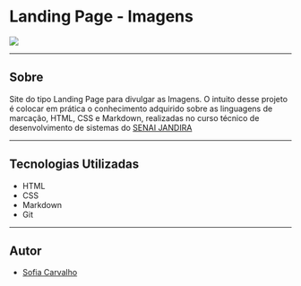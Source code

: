 # Landing Page - Imagens

![](./img/Captura%20de%20Tela%202024-09-04%20%C3%A0s%2015.51.46.png)

---
## Sobre
Site do tipo Landing Page para divulgar as Imagens.
O intuito desse projeto é colocar em prática o conhecimento adquirido sobre as linguagens de marcação, HTML, CSS e Markdown, realizadas no curso técnico de desenvolvimento de sistemas do [SENAI JANDIRA](https://sp.senai.br/unidade/jandira/)

---

## Tecnologias Utilizadas
- HTML
- CSS
- Markdown
- Git

---

## Autor
- [Sofia Carvalho](https://www.linkedin.com/in/sofia-de-souza-carvalho-ba800b29b/)